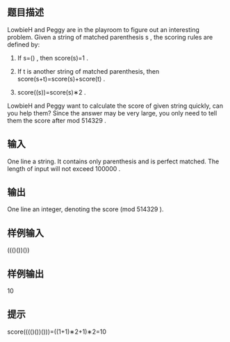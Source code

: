 ## 题目描述
LowbieH and Peggy are in the playroom to figure out an interesting problem. Given a string of matched parenthesis s
, the scoring rules are defined by:

1. If s=()
   , then score(s)=1
   .

2. If t
   is another string of matched parenthesis, then score(s+t)=score(s)+score(t)
   .

3. score((s))=score(s)∗2
   .

LowbieH and Peggy want to calculate the score of given string quickly, can you help them? Since the answer may be very large, you only need to tell them the score after mod 514329
.

## 输入
One line a string. It contains only parenthesis and is perfect matched. The length of input will not exceed 100000
.

## 输出
One line an integer, denoting the score (mod 514329
).

## 样例输入
((()())())
## 样例输出
10
## 提示
score(((()())()))=((1+1)∗2+1)∗2=10
